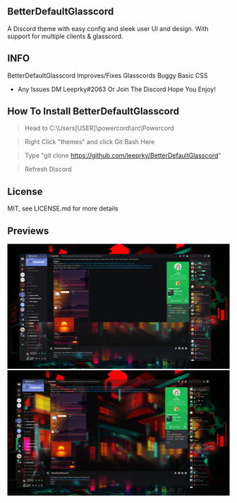 ## BetterDefaultGlasscord
A Discord theme with easy config and sleek user UI and design. With support for multiple clients & glasscord.

## INFO

BetterDefaultGlasscord Improves/Fixes Glasscords Buggy Basic CSS

- Any Issues DM Leeprky#2063 Or Join The Discord
  Hope You Enjoy!

## How To Install BetterDefaultGlasscord

> Head to C:\Users\[USER]\powercord\src\Powercord

> Right Click "themes" and click Git Bash Here

> Type "git clone https://github.com/leeprky/BetterDefaultGlasscord"

> Refresh Discord

## License

MIT, see LICENSE.md for more details

## Previews

![preview](./previews/BeytBetterDefaultGlasscord1.jpg)
![preview](./previews/BetterDefaultGlasscord2.jpg)
